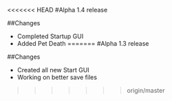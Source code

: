 <<<<<<< HEAD
#Alpha 1.4 release

##Changes
 * Completed Startup GUI
 * Added Pet Death
=======
#Alpha 1.3 release

##Changes
* Created all new Start GUI
* Working on better save files
>>>>>>> origin/master
